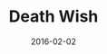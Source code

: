 ---
layout: default
modal-id: 3
date: 2016-02-02
title: Death Wish
img: death_wish.png
link: google.com
project-date: February 2016
description: Death Wish is currently being revised - check back soon!
disabled: true
---